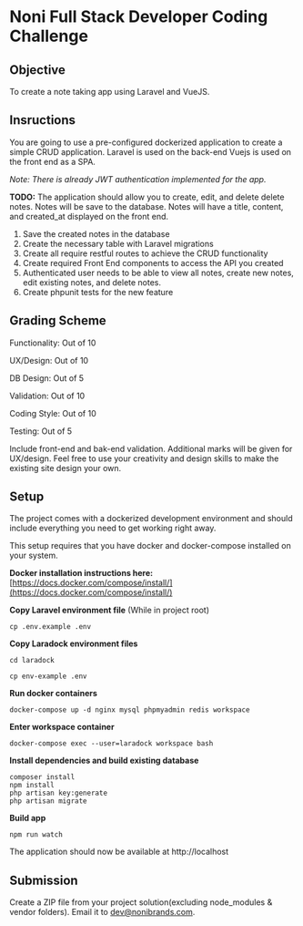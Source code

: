 # Noni Full Stack Developer Coding Challenge

## Objective

To create a note taking app using Laravel and VueJS.

## Insructions

You are going to use a pre-configured dockerized application to create a simple CRUD application. Laravel is used on the back-end Vuejs is used on the front end as a SPA.

_Note: There is already JWT authentication implemented for the app._

**TODO:** The application should allow you to create, edit, and delete delete notes. Notes will be save to the database. Notes will have a title, content, and created_at displayed on the front end.

1.  Save the created notes in the database
2.  Create the necessary table with Laravel migrations
3.  Create all require restful routes to achieve the CRUD functionality
4.  Create required Front End components to access the API you created
5.  Authenticated user needs to be able to view all notes, create new notes, edit existing notes, and delete notes.
6.  Create phpunit tests for the new feature

## Grading Scheme

Functionality: Out of 10

UX/Design: Out of 10

DB Design: Out of 5

Validation: Out of 10

Coding Style: Out of 10

Testing: Out of 5


Include front-end and bak-end validation. Additional marks will be given for UX/design.
Feel free to use your creativity and design skills to make the existing site design your own.

## Setup

The project comes with a dockerized development environment and should include everything you need to get working right away.

This setup requires that you have docker and docker-compose installed on your system.

**Docker installation instructions here:**
[https://docs.docker.com/compose/install/](https://docs.docker.com/compose/install/)

**Copy Laravel environment file**
(While in project root)

```
cp .env.example .env
```

**Copy Laradock environment files**

```
cd laradock

cp env-example .env
```

**Run docker containers**

```
docker-compose up -d nginx mysql phpmyadmin redis workspace
```

**Enter workspace container**

```
docker-compose exec --user=laradock workspace bash
```

**Install dependencies and build existing database**

```
composer install
npm install
php artisan key:generate
php artisan migrate
```

**Build app**

```
npm run watch
```

The application should now be available at http://localhost

## Submission

Create a ZIP file from your project solution(excluding node_modules & vendor folders). Email it to [dev@nonibrands.com](dev@nonibrands.com).
